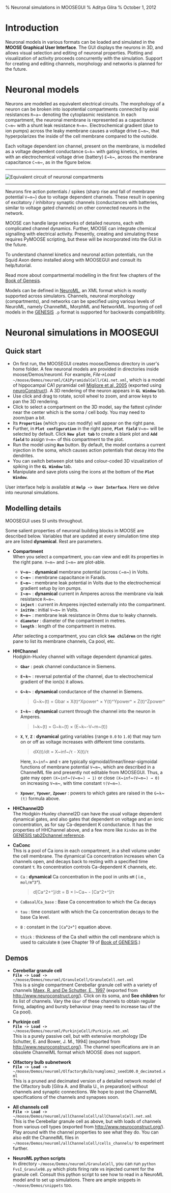 % Neuronal simulations in MOOSEGUI
% Aditya Gilra
% October 1, 2012

# Introduction

Neuronal models in various formats can be loaded and simulated in
the **MOOSE Graphical User Interface**. The GUI displays the
neurons in 3D, and allows visual selection and editing of neuronal
properties. Plotting and visualization of activity proceeds
concurrently with the simulation. Support for creating and editing
channels, morphology and networks is planned for the future.

# Neuronal models

Neurons are modelled as equivalent electrical circuits. The
morphology of a neuron can be broken into isopotential compartments
connected by axial resistances `R`~`a`~ denoting the cytoplasmic
resistance. In each compartment, the neuronal membrane is
represented as a capacitance `C`~`m`~ with a shunt leak resistance `R`~`m`~.
Electrochemical gradient (due to ion pumps) across the leaky
membrane causes a voltage drive `E`~`m`~, that hyperpolarizes the inside
of the cell membrane compared to the outside.

Each voltage dependent ion channel, present on the membrane, is
modelled as a voltage dependent conductance `G`~`k`~ with gating
kinetics, in series with an electrochemical voltage drive (battery)
`E`~`k`~, across the membrane capacitance `C`~`m`~, as in the figure below.

----

![**Equivalent circuit of neuronal compartments**](../images/neuroncompartment.png)

----

Neurons fire action potentials / spikes (sharp rise and fall of
membrane potential `V`~`m`~) due to voltage dependent channels. These
result in opening of excitatory / inhibitory synaptic channels
(conductances with batteries, similar to voltage gated channels) on
other connected neurons in the network.

MOOSE can handle large networks of detailed neurons, each with
complicated channel dynamics. Further, MOOSE can integrate chemical
signalling with electrical activity. Presently, creating and
simulating these requires PyMOOSE scripting, but these will be
incorporated into the GUI in the future.

To understand channel kinetics and neuronal action potentials, run
the Squid Axon demo installed along with MOOSEGUI and consult its
help/tutorial.

Read more about compartmental modelling in the first few chapters
of the
[Book of Genesis](http://www.genesis-sim.org/GENESIS/iBoG/iBoGpdf/index.html).

Models can be defined in [NeuroML](http://www.neuroml.org), an XML
format which is mostly supported across simulators. Channels,
neuronal morphology (compartments), and networks can be specified
using various levels of NeuroML, namely ChannelML, MorphML and
NetworkML. Importing of cell models in the
[GENESIS](http://www.genesis-sim.org/GENESIS) `.p` format is
supported for backwards compatibitility.

# Neuronal simulations in MOOSEGUI

## Quick start

-   On first run, the MOOSEGUI creates moose/Demos directory in
    user's home folder. A few neuronal models are provided in
    directories inside moose/Demos/neuroml. For example, *File->Load*
    `~/moose/Demos/neuroml/CA1PyramidalCell/CA1.net.xml`, which is a
    model of hippocampal CA1 pyramidal cell
    [Migliore et al, 2005](http://senselab.med.yale.edu/ModelDB/ShowModel.asp?model=55035)
    (exported using [neuroConstruct](http://www.neuroconstruct.org)). A
    3D rendering of the neuron appears in **`GL Window`** tab.
-   Use click and drag to rotate, scroll wheel to zoom, and arrow
    keys to pan the 3D rendering.
-   Click to select a compartment on the 3D model, say the fattest
    cylinder near the center which is the soma / cell body. You may
    need to zoom/pan a bit.
-   Its **`Properties`** (which you can modify) will appear on the
    right pane.
-   Further, in **`Plot configuration`** in the right pane,
    **`Plot field`** `V`~`m`~ will be selected by default. Click
    **`New plot tab`** to create a blank plot and **`Add field`** to assign
    `V`~`m`~ of this compartment to the plot.
-   Run the model using **`Run`** button. By default, the model
    contains a current injection in the soma, which causes action
    potentials that decay into the dendrites.
-   You can switch between plot tabs and colour-coded 3D
    vizualization of spiking in the **`GL Window`** tab.
-   Manipulate and save plots using the icons at the bottom of the
    **`Plot Window`**.

User interface help is available at **`Help -> User Interface`**. Here
we delve into neuronal simulations.

## Modelling details

MOOSEGUI uses SI units throughout.

Some salient properties of neuronal building blocks in MOOSE are
described below. Variables that are updated at every simulation
time step are are listed **dynamical**. Rest are parameters.

-   **Compartment**  
    When you select a compartment, you can view and edit its
    properties in the right pane. `V`~`m`~ and `I`~`m`~ are plot-able.
    
    -   **`V`~`m`~** : **dynamical** membrane potential (across `C`~`m`~) in Volts.
    -   **`C`~`m`~** : membrane capacitance in Farads.
    -   **`E`~`m`~** : membrane leak potential in Volts due to the electrochemical
        gradient setup by ion pumps.
    -   **`I`~`m`~** : **dynamical** current in Amperes across the membrane via leak
        resistance `R`~`m`~.
    -   **`inject`** : current in Amperes injected externally into the compartment.
    -   **`initVm`** : initial `V`~`m`~ in Volts.
    -   **`R`~`m`~** : membrane leak resistance in Ohms due to leaky channels.
    -   **`diameter`** : diameter of the compartment in metres.
    -   **`length`** : length of the compartment in metres.
    
    After selecting a compartment, you can click **`See children`** on
    the right pane to list its membrane channels, Ca pool, etc.

-   **HHChannel**  
    Hodgkin-Huxley channel with voltage dependent dynamical gates.
    
    -   **`Gbar`** : peak channel conductance in Siemens.
    -   **`E`~`k`~** : reversal potential of the channel, due to electrochemical
        gradient of the ion(s) it allows.
    -   **`G`~`k`~** : **dynamical** conductance of the channel in Siemens.
        
        > G~k~(t) = Gbar × X(t)^Xpower^ × Y(t)^Ypower^ × Z(t)^Zpower^
        
    -   **`I`~`k`~** : **dynamical** current through the channel into the neuron in
        Amperes.
        
        > I~k~(t) = G~k~(t) × (E~k~-V~m~(t))
        
    -   **`X`**, **`Y`**, **`Z`** : **dynamical** gating variables (range `0.0`
        to `1.0`) that may turn on or off as voltage increases with different time
        constants.
        
        > dX(t)/dt = X~inf~/τ - X(t)/τ
        
        Here, `X`~`inf`~ and `τ` are typically
        sigmoidal/linear/linear-sigmoidal functions of membrane potential
        `V`~`m`~, which are described in a ChannelML file and presently not
        editable from MOOSEGUI. Thus, a gate may open `(X`~`inf`~`(V`~`m`~`) → 1)` or
        close `(X`~`inf`~`(V`~`m`~`) → 0)` on increasing `V`~`m`~, with time constant
        `τ(V`~`m`~`)`.
    -   **`Xpower`**, **`Ypower`**, **`Zpower`** : powers to which gates are raised in the
        `G`~`k`~`(t)` formula above.

-   **HHChannel2D**  
    The Hodgkin-Huxley channel2D can have the usual voltage
    dependent dynamical gates, and also gates that dependent on voltage
    and an ionic concentration, as for say Ca-dependent K conductance.
    It has the properties of HHChannel above, and a few more like
    `Xindex` as in the
    [GENESIS tab2Dchannel reference](http://www.genesis-sim.org/GENESIS/Hyperdoc/Manual-26.html#ss26.61).

-   **CaConc**  
    This is a pool of Ca ions in each compartment, in a shell
    volume under the cell membrane. The dynamical Ca concentration
    increases when Ca channels open, and decays back to resting with a
    specified time constant τ. Its concentration controls Ca-dependent
    K channels, etc.
    -   `Ca` : **dynamical** Ca concentration in the pool in units `mM` ( i.e.,
        `mol/m`^`3`^).
        
        > d[Ca^2+^]/dt = B × I~Ca~ - [Ca^2+^]/τ
        
    -   `CaBasal`/`Ca_base` : Base Ca concentration to which the Ca decays
    -   `tau` : time constant with which the Ca concentration decays to the
        base Ca level.
    -   `B` : constant in the `[Ca`^`2+`^`]` equation above.
    -   `thick` : thickness of the Ca shell within the cell membrane which is
        used to calculate `B` (see Chapter 19 of
        [Book of GENESIS](http://www.genesis-sim.org/GENESIS/iBoG/iBoGpdf/index.html).)


## Demos

-   **Cerebellar granule cell**  
    **`File -> Load -> `**
    `~/moose/Demos/neuroml/GranuleCell/GranuleCell.net.xml`  
    This is a single compartment Cerebellar granule cell with a variety of
    channels
    [Maex, R. and De Schutter, E., 1997](http://www.tnb.ua.ac.be/models/network.shtml)
    (exported from <http://www.neuroconstruct.org/>). Click on
    its soma, and **See children** for its list of channels. Vary the
    `Gbar` of these channels to obtain regular firing, adapting and
    bursty behaviour (may need to increase tau of the Ca pool).
    
-   **Purkinje cell**  
    **`File -> Load -> `**
    `~/moose/Demos/neuroml/PurkinjeCell/Purkinje.net.xml`  
    This is a purely passive cell, but with extensive morphology
    [De Schutter, E. and Bower, J. M., 1994] (exported from
    <http://www.neuroconstruct.org/>). The channel
    specifications are in an obsolete ChannelML format which MOOSE does
    not support.
    
-   **Olfactory bulb subnetwork**  
    **`File -> Load -> `**
    `~/moose/Demos/neuroml/OlfactoryBulb/numgloms2_seed100.0_decimated.xml`  
    This is a pruned and decimated version of a detailed network
    model of the Olfactory bulb [Gilra A. and Bhalla U., in
    preparation] without channels and synaptic connections. We hope to
    post the ChannelML specifications of the channels and synapses
    soon.
    
-   **All channels cell**  
    **`File -> Load -> `**
    `~/moose/Demos/neuroml/allChannelsCell/allChannelsCell.net.xml`  
    This is the Cerebellar granule cell as above, but with loads of
    channels from various cell types (exported from
    <http://www.neuroconstruct.org/>). Play around with the
    channel properties to see what they do. You can also edit the
    ChannelML files in
    `~/moose/Demos/neuroml/allChannelsCell/cells_channels/` to
    experiment further.
    
-   **NeuroML python scripts**  
    In directory `~/moose/Demos/neuroml/GranuleCell`, you can run
    `python FvsI_Granule98.py` which plots firing rate vs injected
    current for the granule cell. Consult this python script to see how
    to read in a NeuroML model and to set up simulations. There are
    ample snippets in `~/moose/Demos/snippets` too.
